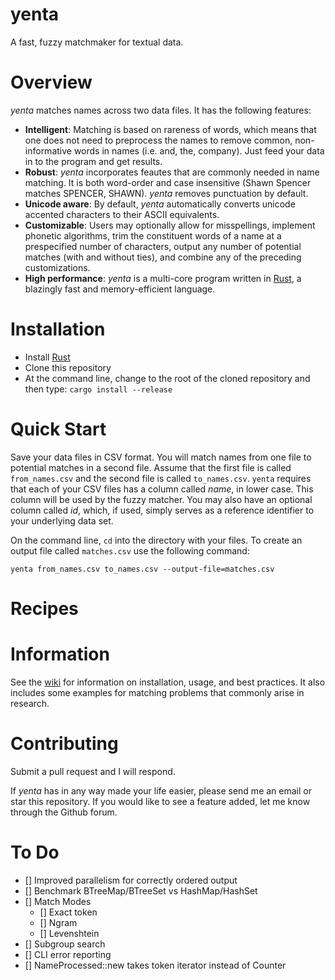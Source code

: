# yenta

A fast, fuzzy matchmaker for textual data. 

# Overview

*yenta* matches names across two data files. It has the following features:

* **Intelligent**: Matching is based on rareness of words, which means that one does not need to preprocess the names to remove common, non-informative words in names (i.e. and, the, company). Just feed your data in to the program and get results.
* **Robust**: *yenta* incorporates feautes that are commonly needed in name matching. It is both word-order and case insensitive (Shawn Spencer matches SPENCER, SHAWN). *yenta* removes punctuation by default.
* **Unicode aware**: By default, *yenta* automatically converts unicode accented characters to their ASCII equivalents.
* **Customizable**: Users may optionally allow for misspellings, implement phonetic algorithms, trim the constituent words of a name at a prespecified number of characters, output any number of potential matches (with and without ties), and combine any of the preceding customizations.
* **High performance**: *yenta* is a multi-core program written in [Rust](https://www.rust-lang.org/), a blazingly fast and memory-efficient language.

# Installation

- Install [Rust](https://www.rust-lang.org/tools/install)
- Clone this repository
- At the command line, change to the root of the cloned repository and then type: `cargo install --release`

# Quick Start

Save your data files in CSV format. You will match names from one file to potential matches in a second file. Assume that the first file is called `from_names.csv` and the second file is called `to_names.csv`. `yenta` requires that each of your CSV files has a column called *name*, in lower case. This column will be used by the fuzzy matcher. You may also have an optional column called *id*, which, if used, simply serves as a reference identifier to your underlying data set.

On the command line, `cd` into the directory with your files. To create an output file called `matches.csv` use the following command:

`yenta from_names.csv to_names.csv --output-file=matches.csv`

# Recipes



# Information

See the [wiki](https://github.com/tumarkin/yenta/wiki) for information on installation, usage, and best practices. It also includes some examples for matching problems that commonly arise in research.

# Contributing

Submit a pull request and I will respond.

If *yenta* has in any way made your life easier, please send me an email or star this repository. If you would like to see a feature added, let me know through the Github forum.

# To Do

- [] Improved parallelism for correctly ordered output
- [] Benchmark BTreeMap/BTreeSet vs HashMap/HashSet
- [] Match Modes
	- [] Exact token
	- [] Ngram
	- [] Levenshtein
- [] Subgroup search
- [] CLI error reporting
- [] NameProcessed::new takes token iterator instead of Counter

